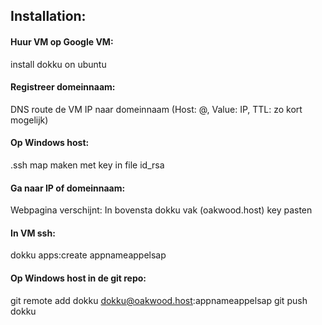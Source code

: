 ## Installation:

#### Huur VM op Google VM:
install dokku on ubuntu
#### Registreer domeinnaam:
DNS route de VM IP naar domeinnaam (Host: @, Value: IP, TTL: zo kort mogelijk)
#### Op Windows host:
.ssh map maken met key in file id_rsa
#### Ga naar IP of domeinnaam:
Webpagina verschijnt: In bovensta dokku vak (oakwood.host) key pasten
#### In VM ssh:
dokku apps:create appnameappelsap
#### Op Windows host in de git repo:
git remote add dokku dokku@oakwood.host:appnameappelsap
git push dokku


